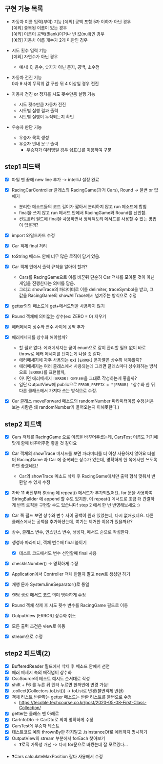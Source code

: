 ## 구현 기능 목록
- 자동차 이름 입력(부여) 기능
  [예외] 공백 포함 5자 이하가 아닌 경우  
  [예외] 중복된 이름이 있는 경우  
  [예외] 이름이 공백(Blank)이거나 빈 값(null)인 경우  
  [예외] 자동차 이름 개수가 2개 미만인 경우


- 시도 횟수 입력 기능  
  [예외] 자연수가 아닌 경우
    - 예시) 0, 음수, 숫자가 아닌 문자, 공백, 소수점


- 자동차 전진 기능  
  0과 9 사이 무작위 값 구한 뒤 4 이상일 경우 전진


- 자동차 전진 or 정지를 시도 횟수만큼 실행 기능
    - 시도 횟수만큼 자동차 전진
    - 시도별 실행 결과 출력
    - 시도별 실행이 누적되는지 확인


- 우승자 판단 기능
    - 우승자 목록 생성
    - 우승자 안내 문구 출력
        - 우승자가 여러명일 경우 쉼표(,)를 이용하여 구분


## step1 피드백
- [x] 파일 맨 끝에 new line 추가 -> intelliJ 설정 완료
- [x] RacingCarController 클래스의 RacingGame(과거 Cars), Round -> 불변 or 없애기
  - 분리한 메소드들의 코드 길이가 짧아서 분리하지 않고 run 메소드에 합침
  - final을 쓰지 않고 run 메서드 안에서 RacingGame와 Round를 선언함.
  - 컨트롤러 필드에 final을 사용하면서 정적팩토리 메서드를 사용할 수 있는 방법이 없을까?
- [x] import 와일드카드 수정
- [x] Car 객체 final 처리
- [x] toString 메소드 안에 너무 많은 로직이 담겨 있음.
- [x] Car 객체 안에서 출력 규칙을 알아야 할까? 
  - Cars를 RacingGame으로 이름 바꾼뒤 단순히 Car 객체를 모아둔 것이 아닌 게임을 진행한다는 의미를 담음.
  - 그리고 showTrace의 파라미터로 이름 delimiter, traceSymbol을 받고, 그 값을 RacingGame의 showAllTrace에서 넘겨주는 방식으로 수정
- [x] getter외의 메소드에 get+메서드명을 사용하지 않기
- [x] Round 객체에 의미없는 상수(ex: ZERO = 0) 지우기
- [x] 에러메세지 상수와 변수 사이에 공백 추가
- [x] 에러메세지를 상수화 해야할까?
    - 할 필요 없다. 에러메세지는 굳이 enum으로 같이 관리할 필요 없이 바로 throw로 에러 메세지를 던지는게 나을 것 같다.
    - 에러메세지에 자주 사용되는 ex) `[ERROR]` 문자열은 상수화 해야할까?
    - 에러메세지는 여러 클래스에서 사용되는데 그러면 클래스마다 상수화하는 방식으로 `[ERROR]`를 표현할까,
    - 아니면 에러메세지 `[ERROR] 에러내용`을 그대로 작성하는게 좋을까?
    - 일단 OutputView에 public으로 `ERROR_PREFIX = "[ERROR] "`상수화 한 뒤 다른 클래스에서 가져다 쓰는 방식으로 수정.
- [x] Car 클래스 moveForward 메소드의 randomNumber 파라미터이름 수정(처음 보는 사람은 왜 randomNumber가 들어오는지 이해못한다.)


## step2 피드백
- [x] Cars 객체를 RacingGame 으로 이름을 바꾸어주셨는데, CarsTest 이름도 거기에 맞게 함께 바꾸어주면 좋을 것 같아요
- [x] Car 객체의 showTrace 메서드를 보면 파라미터를 더 이상 사용하지 않아요
  더불어 RacingGame 과 Car 에 중복되는 상수가 있는데, 명확하게 한 쪽에서만 쓰도록 하면 좋겠네요!
  - Car의 showTrace 메소드 삭제 후 RacingGame에서만 출력 형식 맞춰서 반환할 수 있게 수정
- [x] 자바 11 버전부터 String 에 repeat() 메서드가 추가되었어요.
  for 문을 사용하여 StringBuilder 에 append 할 수도 있지만, 이 repeat() 메서드로 조금 더 간결하게 반복 로직을 구현할 수도 있습니다! step 2 에서 한 번 반영해보세요 :)
- [x] Car 쪽 필드 보면 상수와 변수 사이 공백이 원래 있었는데, 다시 없애셨네요.
  다른 클래스에서는 공백을 추가하셨는데, 여기는 제거한 이유가 있을까요?
- [x] 상수, 클래스 변수, 인스턴스 변수, 생성자, 메서드 순으로 작성한다.
- [x] 생성자 파라미터, 객체 변수에 final 붙이기
  - [x] 테스트 코드에서도 변수 선언할때 final 사용
- [x] checkIsNumber() -> 명확하게 수정
- [x] Application에서 Controller 객체 만들지 말고 new로 생성만 하기
- [x] 개행 문자 System.lineSeparator()로 통일
- [x] 랜덤 생성 메서드 코드 의미 명확하게 수정
- [x] Round 객체 삭제 후 시도 횟수 변수를 RacingGame 필드로 이동
- [x] OutputView [ERROR] 상수화 취소 
- [x] 모든 출력 조건은 view로 이동
- [x] stream으로 수정


## step2 피드백(2)
- [x] BufferedReader 필드에서 삭제 후 메소드 안에서 선언
- [x] 에러 메세지 속의 매직넘버 상수화
- [x] CscSource의 테스트 예시도 순서대로 작성
- [x] shift + F6 를 누른 뒤 엔터 누르면 한꺼번에 변경 가능!
- [x] .collect(Collectors.toList()) -> toList로 변경(불변객체 반환)
- [x] 객체 리스트 반환하는 getter 메소드는 반환 리스트를 불변으로 수정
  - https://tecoble.techcourse.co.kr/post/2020-05-08-First-Class-Collection/
- [x] getter는 클래스 맨 아래로 
- [x] CarInfoDto -> CarDto로 의미 명확하게 수정
- [x] CarsTest에 우승자 테스트
- [x] 테스트코드 예외 thrownBy만 하지말고 .isInstanceOf로 에러까지 명시하기
- [x] OutputView의 stream 부분에서 forEach 찾아보기
  - ❓로직 가독성 개선 -> 다시 for문으로 바꿨는데 잘 모르겠다... 
- ❓Cars calculateMaxPosition 람다 사용해서 수정

